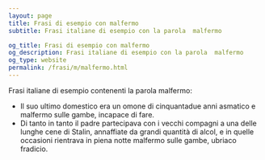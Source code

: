 ```yaml
---
layout: page
title: Frasi di esempio con malfermo 
subtitle: Frasi italiane di esempio con la parola  malfermo

og_title: Frasi di esempio con malfermo 
og_description: Frasi italiane di esempio con la parola  malfermo
og_type: website
permalink: /frasi/m/malfermo.html
---
```


Frasi italiane di esempio contenenti la parola malfermo:


- Il suo ultimo domestico era un omone di cinquantadue anni asmatico e malfermo sulle gambe, incapace di fare.
- Di tanto in tanto il padre partecipava con i vecchi compagni a una delle lunghe cene di Stalin, annaffiate da grandi quantità di alcol, e in quelle occasioni rientrava in piena notte malfermo sulle gambe, ubriaco fradicio.
